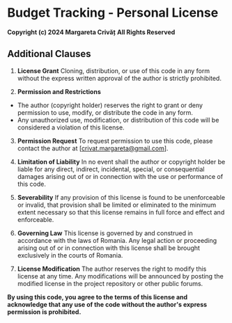 # Budget Tracking - Personal License

**Copyright (c) 2024 Margareta Crivăț**
**All Rights Reserved** 

## Additional Clauses

1. **License Grant**
Cloning, distribution, or use of this code in any form without the express written approval of the author is strictly 
prohibited. 

2. **Permission and Restrictions**

- The author (copyright holder) reserves the right to grant or deny permission to use, modify, or distribute the code 
in any form. 
- Any unauthorized use, modification, or distribution of this code will be considered a violation of this license. 

3. **Permission Request**
To request permission to use this code, please contact the author at [crivat.margareta@gmail.com].

4. **Limitation of Liability**
In no event shall the author or copyright holder be liable for any direct, indirect, incidental, special, or 
consequential damages arising out of or in connection with the use or performance of this code. 

5. **Severability**
If any provision of this license is found to be unenforceable or invalid, that provision shall be limited or eliminated 
to the minimum extent necessary so that this license remains in full force and effect and enforceable.

6. **Governing Law**
This license is governed by and construed in accordance with the laws of Romania. Any legal action or proceeding arising 
out of or in connection with this license shall be brought exclusively in the courts of Romania. 

7. **License Modification**
The author reserves the right to modify this license at any time. Any modifications will be announced by posting the 
modified license in the project repository or other public forums. 

**By using this code, you agree to the terms of this license and acknowledge that any use of the code without the 
author's express permission is prohibited.**
